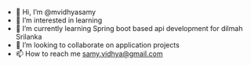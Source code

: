 - 👋 Hi, I’m @mvidhyasamy
- 👀 I’m interested in learning
- 🌱 I’m currently learning Spring boot based api development for dilmah Srilanka
- 💞️ I’m looking to collaborate on application projects
- 📫 How to reach me samy.vidhya@gmail.com

<!---
mvidhyasamy/mvidhyasamy is a ✨ special ✨ repository because its `README.md` (this file) appears on your GitHub profile.
You can click the Preview link to take a look at your changes.
--->
